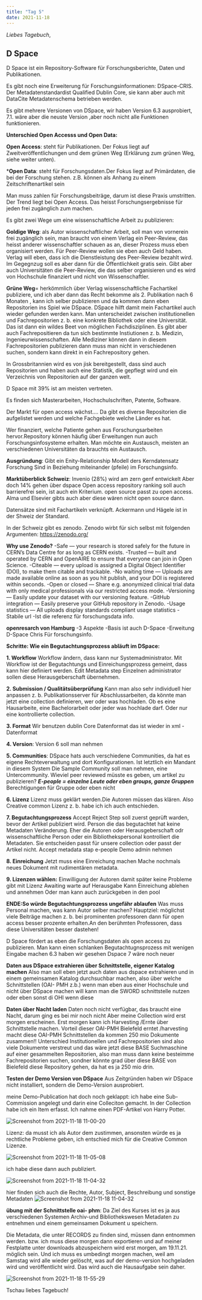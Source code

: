 ```yaml
---
title: "Tag 5"
date: 2021-11-18
---
```

_Liebes Tagebuch_,


**D Space**
---
D Space ist ein Repository-Software für Forschungsberichte, Daten und Publikationen.

Es gibt noch eine Erweiterung für Forschungsinformationen: DSpace-CRIS.
Der Metadatenstandardist Qualified Dublin Core, sie kann aber auch mit DataCite Metadatenschema betrieben werden.
 
Es gibt mehrere Versionen von DSpace, wir haben Version 6.3 ausprobiert, 7.1. wäre aber die neuste Version ,aber noch nicht alle Funktionen funktionieren.
 
**Unterschied Open Accesss und Open Data:**

**Open Access**: steht für Publikationen. Der Fokus liegt auf Zweitveröffentlichungen und dem grünen Weg (Erklärung zum grünen Weg, siehe weiter unten).

***Open Data**: steht für Forschungsdaten.Der Fokus liegt auf Primärdaten, die bei der Forschung stehen. z.B. können als Anhang zu einem Zeitschriftenartikel sein

Man muss zahlen für Forschungsbeiträge, darum ist diese Praxis umstritten. Der Trend liegt bei Open Access. Das heisst Forschungsergebnisse für jeden frei zugänglich zum machen.
 
 

Es gibt zwei Wege um eine wissenschaftliche Arbeit zu publizieren:

**Goldige Weg**: als Autor wissenschaftlicher Arbeit, soll man von vornerein frei zugänglich sein, man braucht von einem Verlag ein Peer-Review, das heisst anderer wissenschaftler schauen  as an, dieser Prozess muss eben organisiert werden. Für Peer-Review wollen sie eben auch Geld haben. 
Verlag will eben, dass ich die Dienstleistung des Peer-Review bezahlt wird. Im Gegegnzug soll es aber dann für die Öffentlichkeit gratis sein. Gibt aber auch Universitäten die Peer-Review, die das selber organisieren und es wird von Hochschule finanziert und nicht von Wissenschaftler.

**Grüne Weg**= herkömmlich über Verlag wissenschaftliche Fachartikel publiziere, und ich aber dann das Recht bekomme als 2. Publikation nach 6 Monaten , kann ich selber publizieren und da kommen dann eben Repositorien ins Spiel wie DSpace. DSpace hilft damit mein Fachartikel auch wieder gefunden werden kann.
Man unterscheidet zwischen institutionellen und Fachrepositorien z. b. eine konkrete Bibliothek oder eine Universität. Das ist dann ein wildes Beet von möglichen Fachdisziplinen. 
Es gibt aber auch Fachrepositieren da tun sich bestimmte Instiutionen z. b. Medizin, Ingenieurwissenschaften. Alle Mediziner können dann in diesem Fachrepositorien publizieren dann muss man nicht in verschiedenen suchen, sondern kann direkt in ein Fachrepository gehen.
 
In Grossbritannien wird es von jisk bereitgestellt, dass sind auch Repositorien und haben auch eine Statistik, die gepflegt wird und ein Verzeichnis von Repositorien auf der ganzen welt.

D Space mit 39% ist am meisten vertreten.

Es finden sich Masterarbeiten, Hochschulschriften, Patente, Software.
 
Der Markt für open access wächst....
Da gibt es diverse Repositorien die aufgelistet werden und welche Fachgebiete welche Länder es hat.
 

 
Wer finanziert, welche Patiente gehen aus Forschungsarbeiten hervor.Repository können häufig über Erweitungen nun auch Forschungsinfosysteme erhalten.
Man möchte ein Austausch, meisten an verschiedenen Universitäten da brauchts ein Austausch.
 
**Ausgründung**: Gibt ein Enity-Relationship Modell ders Kerndatensatz Forschung
Sind in Beziehung miteinander  (pfeile) im Forschungsinfo.



**Marktüberblick Schweiz**:
Invenio (28%) wird am zern genf entwickelt
Aber doch 14% gehen über dspace
Open access repository ranking soll auch barrierefrei sein, ist auch ein Kriterium.
open source passt zu open access.
Alma und Elsevier gibts auch aber diese wären nicht open source dann.

Datensätze sind mit Fachartikeln verknüpft.
Ackermann und Hägele ist in der Shweiz der Standard.

In der Schweiz gibt es zenodo.
Zenodo wirbt für sich selbst mit folgenden Argumenten:
https://zenodo.org/

**Why use Zenodo?**
-Safe — your research is stored safely for the future in CERN’s Data Centre for as long as CERN exists.
-Trusted — built and operated by CERN and OpenAIRE to ensure that everyone can join in Open Science.
-Citeable — every upload is assigned a Digital Object Identifier (DOI), to make them citable and trackable.
-No waiting time — Uploads are made available online as soon as you hit publish, and your DOI is registered within seconds.
-Open or closed — Share e.g. anonymized clinical trial data with only medical professionals via our restricted access mode.
-Versioning — Easily update your dataset with our versioning feature.
-GitHub integration — Easily preserve your GitHub repository in Zenodo.
-Usage statistics — All uploads display standards compliant usage statistics
-Stabile url 
-Ist die referenz für forschungsdata info.
  
 

**openresarch von Hamburg**
-3 Aspekte 
-Basis ist auch D-Space
-Erweitung D-Space Chris Für forschungsinfo.



**Schritte: Wie ein Begutachtungsprozess abläuft im DSpace:**

**1. Workflow**
Workflow ändern, dass kann nur Systemadministrator. Mit Workflow ist der Begutachtungs und Einreichungsprozess gemeint, dass kann hier definiert werden.
Edit Metadata step
Einzelnen administrator sollen diese Herausgeberschaft übernehmen.

**2. Submission / Qualitätsüberprüfung**
Kann man also sehr individuell hier anpassen
z. b. Publikationsserver für Abschlussarbeiten, da könnte man jetzt eine collection definieren, wer oder was hochladen. Ob es eine Hausarbeite, eine Bachelorarbeit oder jeder was hochlade darf. Oder nur eine kontrollierte collection. 
 
**3. Format** 
Wir benutzen dublin Core Datenformat das ist wieder in xml -Datenformat

**4. Version**: Version 6 soll man nehmen

**5. Communities**: DSpace hats auch verschiedene Communities, da hat es eigene Rechteverwaltung und dort Konfigurationen. Ist letztlich ein Mandant in diesem System
Die Sample Community soll man nehmen, eine Untercommunity.
Wieviel peer reviewed müsste es geben, um artikel zu publizieren?
 **_E-people = einzelne Leute oder eben groups, ganze Gruppen_**
Berechtigungen für Gruppe oder eben nicht


**6. Lizenz**
Lizenz muss geklärt werden.Die Autoren müssen das klären.
Also Creative common Lizenz z. b. habe ich ich auch entschieden.


**7. Begutachtungsprozess**
Accept Reject Step soll zuerst geprüft warden, bevor der Artikel publiziert wird.
Person die das begutachtet hat keine Metadaten Veränderung.
Eher die Autoren oder Herausgeberschaft odr wissenschaftliche Person oder ein Bibliothekspersonal kontrolliert die Metadaten. Sie entscheiden passt für unsere collection oder passt der Artikel nicht.
Accept metadata stap
e-people
Demo admin nehmen
 
**8. Einreichung**
Jetzt muss eine Einreichung machen
Mache nochmals neues Dokument mit rudimentären metadata.

**9. Lizenzen wählen:** Einwilligung der Autoren  damit später keine Probleme gibt mit Lizenz
Awaiting warte auf Herausgabe
Kann Einreichung ablehen und annehmen
Oder man kann auch zurückgeben in den pool

**ENDE:So würde Begutachtungsprozess ungefähr ablaufen**
Was muss Personal machen, was kann Autor selber machen?
Hauptziel: möglichst viele Beiträge machen z. b. bei prominenten professoren dann für open access besser prozente erhalten.An den berühmten Professoren, dass diese Universitäten besser dastehen!

 
D Space fördert as eben die Forschungsdaten als open access zu publizieren.
Man kann einen schlanken Begutachtugnsprozess mit wenigen Eingabe machen
6.3 haben wir gesehen Dspace 7 wäre noch neuer

**Daten aus DSpace extrahieren über Schnittstelle, eigener Katalog machen**
Also man soll eben jetzt auch daten aus dspace extrahieren und in einem gemeinsamen Katalog durchsuchbar machen, also über welche Schnittstellen (OAI- PMH z.b.) wenn man eben aus einer Hochschule und nicht über DSpace machen will kann man die SWORD schnittstelle nutzen oder eben sonst di OHI wenn diese
 
**Daten über Nacht laden**
Daten noch nicht verfügbar, das braucht eine Nacht, darum ging es bei mir noch nicht
Aber meine Collection wird erst morgen erscheinen. Erst morgen kann ich Harvesting /Ernte über Schnittstelle machen.
Vorteil dieser OAI-PMH Bielefeld erntet /harvesting macht  diese OAI-PMH Schnittstellen da kommen 250 mio Dokumente zusammen!!
Unterschied Institutionellen und Fachrepositorien sind also viele Dokumente verstreut und das wäre jetzt diese BASE Suchmaschine auf einer gesammelten Repositorien, also man muss dann keine besteimme Fachrepositorien suchen, sondner könnte grad über diese BASE  von Bielefeld diese Repository gehen, da hat es ja 250 mio drin.
 
 




**Testen der Demo Version von DSpace**
Aus Zeitgründen haben wir DSpace nicht installiert, sondern die Demo-Version ausprobiert.

meine Demo-Publication hat doch noch geklappt:
ich habe eine Sub-Commission angelegt und darin eine Colleciton gemacht.
In der Collection habe ich ein Item erfasst. Ich nahme einen PDF-Artikel von Harry Potter.


![Screenshot from 2021-11-18 11-00-20](https://user-images.githubusercontent.com/90834735/142407155-ab570578-4d00-4b99-8b5f-baf277cb8738.png)

Lizenz: da musst ich als Autor dem zustimmen, ansonsten würde es ja rechtliche Probleme geben, ich entschied mich für die 
Creative Common Lizenze.

![Screenshot from 2021-11-18 11-05-08](https://user-images.githubusercontent.com/90834735/142407482-5348105f-353a-448f-8b78-a1690c0edb4e.png)






ich habe diese dann auch publiziert.

![Screenshot from 2021-11-18 11-04-32](https://user-images.githubusercontent.com/90834735/142406972-416eb06e-e45d-4918-863f-17478ed64259.png)


hier finden sich auch die Rechte, Autor, Subject, Beschreibung und sonstige Metadaten
![Screenshot from 2021-11-18 11-04-32](https://user-images.githubusercontent.com/90834735/142407060-63f73021-a433-4e41-aaf9-ed59dabf5d6c.png)







**übung mit der Schnittstelle oai- phm**:
Da Ziel des Kurses ist es ja aus verschiedenen Systemen Archiv-und Bibliothekswesen Metadaten zu entnehmen und einem gemeinsamen Dokument u speichern.

Die Metadata, die unter RECORDS zu finden sind, müssen dann entnommen werden. bzw. ich muss diese morgen dann exportieren und auf meiner Festplatte unter downloads abzuspeichern wird erst morgen, am 19.11.21. möglich sein. Und ich muss es umbedingt morgen machen, weil am Samstag wird alle wieder gelöscht, was auf der demo-version hochgeladen wird und veröffentlicht wird.
Das wird auch die Hausaufgabe sein daher.

![Screenshot from 2021-11-18 11-55-29](https://user-images.githubusercontent.com/90834735/142404057-eb0ab083-d855-4214-a200-c913feb9b65e.png)

Tschau liebes Tagebuch!
